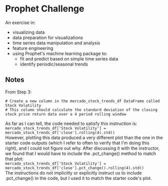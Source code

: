 # Prophet Challenge
An exercise in:
- visualizing data
- data preparation for visualizations
- time series data manipulation and analysis
- feature engineering
- using Prophet's machine learning package to:  
    - fit and predict based on simple time series data
    - identify periodic/seasonal trends

## Notes
From Step 3:
```
# Create a new column in the mercado_stock_trends_df DataFrame called Stock Volatility
# This column should calculate the standard deviation of the closing stock price return data over a 4 period rolling window
```  
As far as I can tell, the code needed to satisfy this instruction is:  
`mercado_stock_trends_df['Stock Volatility'] = mercado_stock_trends_df['close'].rolling(4).std()`  
However, plotting this data produced a very different plot than the one in the starter code outputs (which I refer to often to verify that I'm doing this right), and I could not figure out why. After discussing it with the instructor, we found that I would have to include the .pct_change() method to match that plot:  
`mercado_stock_trends_df['Stock Volatility'] = mercado_stock_trends_df['close'].pct_change().rolling(4).std()`  
The instructions do not implicitly or explicitly instruct us to include .pct_change() in the code, but I used it to match the starter code's plot.
